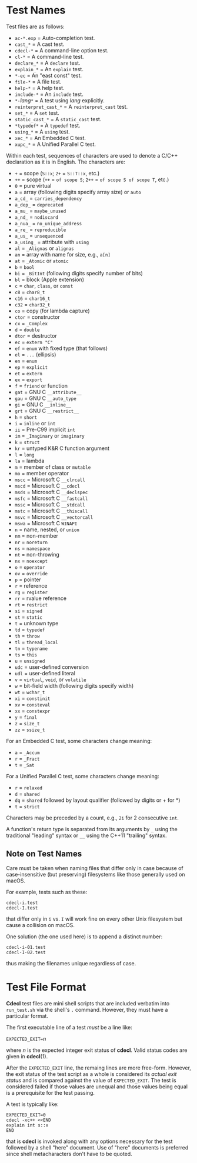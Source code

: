 Test Names
==========

Test files are as follows:

+ `ac-*.exp`           = Auto-completion test.
+ `cast_*`             = A cast test.
+ `cdecl-*`            = A command-line option test.
+ `cl-*`               = A command-line test.
+ `declare_*`          = A `declare` test.
+ `explain_*`          = An `explain` test.
+ `*-ec`               = An "east const" test.
+ `file-*`             = A file test.
+ `help-*`             = A help test.
+ `include-*`          = An `include` test.
+ `*-`_lang_`*`        = A test using _lang_ explicitly.
+ `reinterpret_cast_*` = A `reinterpret_cast` test.
+ `set_*`              = A `set` test.
+ `static_cast_*`      = A `static_cast` test.
+ `*typedef*`          = A `typedef` test.
+ `using_*`            = A `using` test.
+ `xec_*`              = An Embedded C test.
+ `xupc_*`             = A Unified Parallel C test.

Within each test, sequences of characters are used to denote a C/C++
declaration as it is in English.
The characters are:

+ `+` = scope (`S::x`; `2+` = `S::T::x`, etc.)
+ `++` = scope (`++` = `of scope S`; `2++` = `of scope S of scope T`, etc.)
+ `0` = pure virtual
+ `a` = array (following digits specify array size) or `auto`
+ `a_cd_` = `carries_dependency`
+ `a_dep_` = `deprecated`
+ `a_mu_` = `maybe_unused`
+ `a_nd_` = `nodiscard`
+ `a_nua_` = `no_unique_address`
+ `a_re_` = `reproducible`
+ `a_us_` = `unsequenced`
+ `a_using_` = attribute with `using`
+ `al` = `_Alignas` or `alignas`
+ `an` = array with name for size, e.g., `a[n]`
+ `at` = `_Atomic` or `atomic`
+ `b` = `bool`
+ `bi` = `_BitInt` (following digits specify number of bits)
+ `bl` = block (Apple extension)
+ `c` = `char`, `class`, or `const`
+ `c8` = `char8_t`
+ `c16` = `char16_t`
+ `c32` = `char32_t`
+ `co` = copy (for lambda capture)
+ `ctor` = constructor
+ `cx` = `_Complex`
+ `d` = `double`
+ `dtor` = destructor
+ `ec` = `extern "C"`
+ `ef` = `enum` with fixed type (that follows)
+ `el` = `...` (ellipsis)
+ `en` = `enum`
+ `ep` = `explicit`
+ `et` = `extern`
+ `ex` = `export`
+ `f` = `friend` or function
+ `gat` = GNU C `__attribute__`
+ `gau` = GNU C `__auto_type`
+ `gi` = GNU C `__inline__`
+ `grt` = GNU C `__restrict__`
+ `h` = `short`
+ `i` = `inline` or `int`
+ `ii` = Pre-C99 implicit `int`
+ `im` = `_Imaginary` or `imaginary`
+ `k` = `struct`
+ `kr` = untyped K&R C function argument
+ `l` = `long`
+ `la` = lambda
+ `m` = member of class or `mutable`
+ `mo` = member operator
+ `mscc` = Microsoft C `__clrcall`
+ `mscd` = Microsoft C `__cdecl`
+ `msds` = Microsoft C `__declspec`
+ `msfc` = Microsoft C `__fastcall`
+ `mssc` = Microsoft C `__stdcall`
+ `mstc` = Microsoft C `__thiscall`
+ `msvc` = Microsoft C `__vectorcall`
+ `mswa` = Microsoft C `WINAPI`
+ `n` = name, nested, or `union`
+ `nm` = non-member
+ `nr` = `noreturn`
+ `ns` = `namespace`
+ `nt` = non-throwing
+ `nx` = `noexcept`
+ `o` = `operator`
+ `ov` = `override`
+ `p` = pointer
+ `r` = reference
+ `rg` = `register`
+ `rr` = rvalue reference
+ `rt` = `restrict`
+ `si` = `signed`
+ `st` = `static`
+ `t` = unknown type
+ `td` = `typedef`
+ `th` = `throw`
+ `tl` = `thread_local`
+ `tn` = `typename`
+ `ts` = `this`
+ `u` = `unsigned`
+ `udc` = user-defined conversion
+ `udl` = user-defined literal
+ `v` = `virtual`, `void`, or `volatile`
+ `w` = bit-field width (following digits specify width)
+ `wt` = `wchar_t`
+ `xi` = `constinit`
+ `xv` = `consteval`
+ `xx` = `constexpr`
+ `y` = `final`
+ `z` = `size_t`
+ `zz` = `ssize_t`

For an Embedded C test, some characters change meaning:

+ `a` = `_Accum`
+ `r` = `_Fract`
+ `t` = `_Sat`

For a Unified Parallel C test, some characters change meaning:

+ `r` = `relaxed`
+ `d` = `shared`
+ `dq` = `shared` followed by layout qualifier (followed by digits or + for *)
+ `t` = `strict`

Characters may be preceded by a count,
e.g., `2i` for 2 consecutive `int`.

A function's return type is separated from its arguments by `_`
using the traditional "leading" syntax
or `__` using the C++11 "trailing" syntax.

Note on Test Names
------------------

Care must be taken when naming files that differ only in case
because of case-insensitive (but preserving) filesystems
like those generally used on macOS.

For example, tests such as these:

    cdecl-i.test
    cdecl-I.test

that differ only in `i` vs. `I` will work fine on every other Unix filesystem
but cause a collision on macOS.

One solution (the one used here) is to append a distinct number:

    cdecl-i-01.test
    cdecl-I-02.test

thus making the filenames unique regardless of case.

Test File Format
================

**Cdecl** test files are mini shell scripts
that are included verbatim into `run_test.sh`
via the shell's `.` command.
However,
they must have a particular format.

The first executable line of a test
_must_ be a line like:

`EXPECTED_EXIT=`_n_

where _n_ is the expected integer exit status of **cdecl**.
Valid status codes are given in **cdecl**(1).

After the `EXPECTED_EXIT` line,
the remaing lines are more free-form.
However, the exit status of the test script as a whole
is considered its _actual exit status_
and is compared against the value of `EXPECTED_EXIT`.
The test is considered failed if those values are unequal
and those values being equal is a prerequisite for the test passing.

A test is typically like:

    EXPECTED_EXIT=0
    cdecl -xc++ <<END
    explain int s::x
    END

that is **cdecl** is invoked
along with any options necessary for the test
followed by a shell "here" document.
Use of "here" documents is preferred
since shell metacharacters don't have to be quoted.

